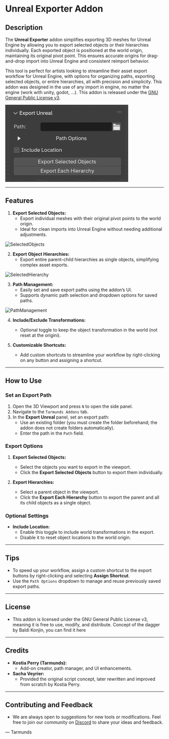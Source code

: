 # Unreal Exporter Addon

## **Description**
The **Unreal Exporter** addon simplifies exporting 3D meshes for Unreal Engine by allowing you to export selected objects or their hierarchies individually. Each exported object is positioned at the world origin, maintaining its original pivot point. This ensures accurate origins for drag-and-drop import into Unreal Engine and consistent reimport behavior.

This tool is perfect for artists looking to streamline their asset export workflow for Unreal Engine, with options for organizing paths, exporting selected objects, or entire hierarchies, all with precision and simplicity.
This addon was designed in the use of any import in engine, no matter the engine (work with unity, godot, ...). This addon is released under the [GNU General Public License v3](https://github.com/Tarmunds/Blender_Unreal_Export_Addon/blob/main/LICENSE).

![BlenderPanel](https://github.com/Tarmunds/Blender_Unreal_Export_Addon/blob/main/Images/Panel_Blender.png)

---

## **Features**
1. **Export Selected Objects:**
   - Export individual meshes with their original pivot points to the world origin.
   - Ideal for clean imports into Unreal Engine without needing additional adjustments.
  
![SelectedObjects](https://github.com/Tarmunds/Blender_Unreal_Export_Addon/blob/main/Images/Selected_Object.gif)

2. **Export Object Hierarchies:**
   - Export entire parent-child hierarchies as single objects, simplifying complex asset exports.
  
![SelectedHierarchy](https://github.com/Tarmunds/Blender_Unreal_Export_Addon/blob/main/Images/Selected_Hierarchy.gif)

3. **Path Management:**
   - Easily set and save export paths using the addon’s UI.
   - Supports dynamic path selection and dropdown options for saved paths.
  
![PathManagement](https://github.com/Tarmunds/Blender_Unreal_Export_Addon/blob/main/Images/Saved_Path.gif)

4. **Include/Exclude Transformations:**
   - Optional toggle to keep the object transformation in the world (not reset at the origini).

5. **Customizable Shortcuts:**
   - Add custom shortcuts to streamline your workflow by right-clicking on any button and assigning a shortcut.

---

## **How to Use**
### **Set an Export Path**
1. Open the 3D Viewport and press `N` to open the side panel.
2. Navigate to the `Tarmunds Addons` tab.
3. In the **Export Unreal** panel, set an export path:
   - Use an existing folder (you must create the folder beforehand; the addon does not create folders automatically).
   - Enter the path in the `Path` field.

### **Export Options**
1. **Export Selected Objects:**
   - Select the objects you want to export in the viewport.
   - Click the **Export Selected Objects** button to export them individually.
   
2. **Export Hierarchies:**
   - Select a parent object in the viewport.
   - Click the **Export Each Hierarchy** button to export the parent and all its child objects as a single object.

### **Optional Settings**
- **Include Location:**
  - Enable this toggle to include world transformations in the export.
  - Disable it to reset object locations to the world origin.

---

## **Tips**
- To speed up your workflow, assign a custom shortcut to the export buttons by right-clicking and selecting **Assign Shortcut**.
- Use the `Path Options` dropdown to manage and reuse previously saved export paths.

---

## **License**
- This addon is licensed under the GNU General Public License v3, meaning it is free to use, modify, and distribute. Concept of the dagger by Baldi Konjin, you can find it here

---

## **Credits**
- **Kostia Perry (Tarmunds):**
  - Add-on creator, path manager, and UI enhancements.
- **Sacha Veyrier:**
  - Provided the original script concept, later rewritten and improved from scratch by Kostia Perry.

---

## **Contributing and Feedback**
- We are always open to suggestions for new tools or modifications. Feel free to join our community on [Discord](https://discord.gg/h39W5s5ZbQ) to share your ideas and feedback.

— Tarmunds

